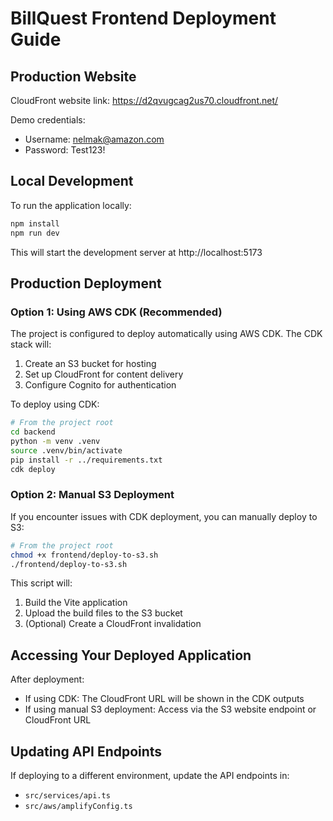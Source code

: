 # BillQuest Frontend Deployment Guide

## Production Website

CloudFront website link: https://d2qvugcag2us70.cloudfront.net/

Demo credentials:
- Username: nelmak@amazon.com
- Password: Test123!

## Local Development

To run the application locally:

```bash
npm install
npm run dev
```

This will start the development server at http://localhost:5173

## Production Deployment

### Option 1: Using AWS CDK (Recommended)

The project is configured to deploy automatically using AWS CDK. The CDK stack will:
1. Create an S3 bucket for hosting
2. Set up CloudFront for content delivery
3. Configure Cognito for authentication

To deploy using CDK:

```bash
# From the project root
cd backend
python -m venv .venv
source .venv/bin/activate
pip install -r ../requirements.txt
cdk deploy
```

### Option 2: Manual S3 Deployment

If you encounter issues with CDK deployment, you can manually deploy to S3:

```bash
# From the project root
chmod +x frontend/deploy-to-s3.sh
./frontend/deploy-to-s3.sh
```

This script will:
1. Build the Vite application
2. Upload the build files to the S3 bucket
3. (Optional) Create a CloudFront invalidation

## Accessing Your Deployed Application

After deployment:
- If using CDK: The CloudFront URL will be shown in the CDK outputs
- If using manual S3 deployment: Access via the S3 website endpoint or CloudFront URL

## Updating API Endpoints

If deploying to a different environment, update the API endpoints in:
- `src/services/api.ts`
- `src/aws/amplifyConfig.ts`